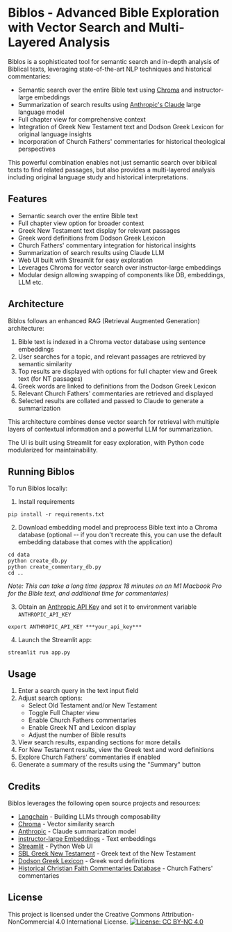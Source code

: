 # Biblos - Advanced Bible Exploration with Vector Search and Multi-Layered Analysis

Biblos is a sophisticated tool for semantic search and in-depth analysis of Biblical texts, leveraging state-of-the-art NLP techniques and historical commentaries:

- Semantic search over the entire Bible text using [Chroma](https://github.com/chroma-core/chroma) and instructor-large embeddings
- Summarization of search results using [Anthropic's Claude](https://www.anthropic.com/) large language model
- Full chapter view for comprehensive context
- Integration of Greek New Testament text and Dodson Greek Lexicon for original language insights
- Incorporation of Church Fathers' commentaries for historical theological perspectives

This powerful combination enables not just semantic search over biblical texts to find related passages, but also provides a multi-layered analysis including original language study and historical interpretations.

## Features

- Semantic search over the entire Bible text
- Full chapter view option for broader context
- Greek New Testament text display for relevant passages
- Greek word definitions from Dodson Greek Lexicon
- Church Fathers' commentary integration for historical insights
- Summarization of search results using Claude LLM
- Web UI built with Streamlit for easy exploration
- Leverages Chroma for vector search over instructor-large embeddings
- Modular design allowing swapping of components like DB, embeddings, LLM etc.

## Architecture

Biblos follows an enhanced RAG (Retrieval Augmented Generation) architecture:

1. Bible text is indexed in a Chroma vector database using sentence embeddings
2. User searches for a topic, and relevant passages are retrieved by semantic similarity
3. Top results are displayed with options for full chapter view and Greek text (for NT passages)
4. Greek words are linked to definitions from the Dodson Greek Lexicon
5. Relevant Church Fathers' commentaries are retrieved and displayed
6. Selected results are collated and passed to Claude to generate a summarization

This architecture combines dense vector search for retrieval with multiple layers of contextual information and a powerful LLM for summarization.

The UI is built using Streamlit for easy exploration, with Python code modularized for maintainability.

## Running Biblos

To run Biblos locally:

1. Install requirements

```
pip install -r requirements.txt
```

2. Download embedding model and preprocess Bible text into a Chroma database (optional -- if you don't recreate this, you can use the default embedding database that comes with the application)

```
cd data
python create_db.py
python create_commentary_db.py
cd ..
```
_Note: This can take a long time (approx 18 minutes on an M1 Macbook Pro for the Bible text, and additional time for commentaries)_

3. Obtain an [Anthropic API Key](https://docs.anthropic.com/claude/reference/getting-started-with-the-api) and set it to environment variable `ANTHROPIC_API_KEY`

```
export ANTHROPIC_API_KEY ***your_api_key***
```

4. Launch the Streamlit app:

```
streamlit run app.py
```

## Usage

1. Enter a search query in the text input field
2. Adjust search options:
   - Select Old Testament and/or New Testament
   - Toggle Full Chapter view
   - Enable Church Fathers commentaries
   - Enable Greek NT and Lexicon display
   - Adjust the number of Bible results
3. View search results, expanding sections for more details
4. For New Testament results, view the Greek text and word definitions
5. Explore Church Fathers' commentaries if enabled
6. Generate a summary of the results using the "Summary" button

## Credits

Biblos leverages the following open source projects and resources:

- [Langchain](https://github.com/langchain-ai/langchain) - Building LLMs through composability
- [Chroma](https://github.com/chroma-core/chroma) - Vector similarity search
- [Anthropic](https://www.anthropic.com/) - Claude summarization model
- [instructor-large Embeddings](https://huggingface.co/hkunlp/instructor-large) - Text embeddings
- [Streamlit](https://streamlit.io/) - Python Web UI
- [SBL Greek New Testament](https://www.sblgnt.com/) - Greek text of the New Testament
- [Dodson Greek Lexicon](https://github.com/biblicalhumanities/Dodson-Greek-Lexicon) - Greek word definitions
- [Historical Christian Faith Commentaries Database](https://github.com/HistoricalChristianFaith/Commentaries-Database) - Church Fathers' commentaries

## License
This project is licensed under the Creative Commons Attribution-NonCommercial 4.0 International License. 
[![License: CC BY-NC 4.0](https://img.shields.io/badge/License-CC%20BY--NC%204.0-lightgrey.svg)](https://creativecommons.org/licenses/by-nc/4.0/)
